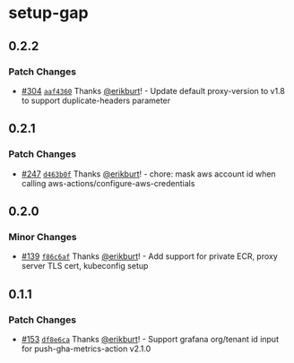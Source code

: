 # setup-gap

## 0.2.2

### Patch Changes

- [#304](https://github.com/smartcontractkit/.github/pull/304)
  [`aaf4360`](https://github.com/smartcontractkit/.github/commit/aaf4360a39694e25c0a540afcbbdbaa9b439a4f4)
  Thanks [@erikburt](https://github.com/erikburt)! - Update default
  proxy-version to v1.8 to support duplicate-headers parameter

## 0.2.1

### Patch Changes

- [#247](https://github.com/smartcontractkit/.github/pull/247)
  [`d463b0f`](https://github.com/smartcontractkit/.github/commit/d463b0fec6024b2a0eb7502e2fa5917bd1c6c15e)
  Thanks [@erikburt](https://github.com/erikburt)! - chore: mask aws account id
  when calling aws-actions/configure-aws-credentials

## 0.2.0

### Minor Changes

- [#139](https://github.com/smartcontractkit/.github/pull/139)
  [`f86c6af`](https://github.com/smartcontractkit/.github/commit/f86c6afb4b652c26a993bb5d5af914fa235c80fb)
  Thanks [@erikburt](https://github.com/erikburt)! - Add support for private
  ECR, proxy server TLS cert, kubeconfig setup

## 0.1.1

### Patch Changes

- [#153](https://github.com/smartcontractkit/.github/pull/153)
  [`df8e6ca`](https://github.com/smartcontractkit/.github/commit/df8e6cab6b0aa2f152575d5f7aade5e712a53b86)
  Thanks [@erikburt](https://github.com/erikburt)! - Support grafana org/tenant
  id input for push-gha-metrics-action v2.1.0
